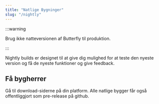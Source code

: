 ```yaml
---
title: "Natlige Bygninger"
slug: "/nightly"
---
```


:::warning

Brug ikke natteversionen af Butterfly til produktion.

:::

Nightly builds er designet til at give dig mulighed for at teste den nyeste version og få de nyeste funktioner og give feedback.

## Få bygherrer

Gå til download-siderne på din platform. Alle natlige bygger får også offentliggjort som pre-release på github.
